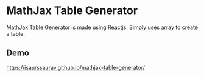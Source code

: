 # MathJax Table Generator
MathJax Table Generator is made using Reactjs.
Simply uses array to create a table.

## Demo
https://isaurssaurav.github.io/mathjax-table-generator/
